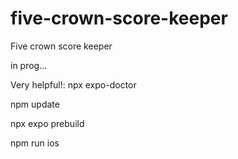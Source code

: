 # five-crown-score-keeper

Five crown score keeper

in prog...

Very helpful!: npx expo-doctor

npm update

npx expo prebuild

npm run ios
